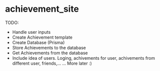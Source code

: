 # achievement_site

TODO: 
- Handle user inputs
- Create Achievement template
- Create Database (Prisma)
- Store Achievements to the database
- Get Achievements from the database
- Include idea of users. Loging, achivements for user, achivements from different user, friends,...
... More later :)
